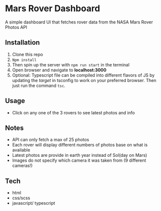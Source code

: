 # Mars Rover Dashboard

A simple dashboard UI that fetches rover data from the NASA Mars Rover Photos API

## Installation

1. Clone this repo
2. `Npm install`
3. Then spin up the server with `npm run start` in the terminal
4. Open browser and navigate to **localhost:3000**
5. Optional: Typescript file can be compiled into different flavors of JS by updating the *target* in tsconfig to work on your preferred browser. Then just run the command `tsc`.

## Usage

- Click on any one of the 3 rovers to see latest photos and info

## Notes

- API can only fetch a max of 25 photos
- Each rover will display different numbers of photos base on what is available
- Latest photos are provide in earth year instead of Sol(day on Mars)
- Images do not specify which camera it was taken from (9 different cameras!)

## Tech

- html
- css/scss
- javascript/ typescript
